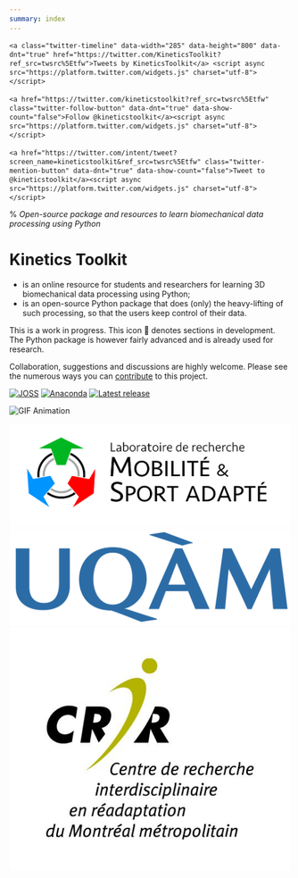 ```yaml
---
summary: index
---
```



```{margin}
<a class="twitter-timeline" data-width="285" data-height="800" data-dnt="true" href="https://twitter.com/KineticsToolkit?ref_src=twsrc%5Etfw">Tweets by KineticsToolkit</a> <script async src="https://platform.twitter.com/widgets.js" charset="utf-8"></script>

<a href="https://twitter.com/kineticstoolkit?ref_src=twsrc%5Etfw" class="twitter-follow-button" data-dnt="true" data-show-count="false">Follow @kineticstoolkit</a><script async src="https://platform.twitter.com/widgets.js" charset="utf-8"></script>

<a href="https://twitter.com/intent/tweet?screen_name=kineticstoolkit&ref_src=twsrc%5Etfw" class="twitter-mention-button" data-dnt="true" data-show-count="false">Tweet to @kineticstoolkit</a><script async src="https://platform.twitter.com/widgets.js" charset="utf-8"></script>

```

% *Open-source package and resources to learn biomechanical data processing using Python*


# Kinetics Toolkit

- is an online resource for students and researchers for learning 3D biomechanical data processing using Python;
- is an open-source Python package that does (only) the heavy-lifting of such processing, so that the users keep control of their data.

This is a work in progress. This icon 🚧 denotes sections in development. The Python package is however fairly advanced and is already used for research.

Collaboration, suggestions and discussions are highly welcome. Please see the numerous ways you can [contribute](dev_contributing.md) to this project.

[![JOSS](https://joss.theoj.org/papers/10.21105/joss.03714/status.svg)](https://doi.org/10.21105/joss.03714)
[![Anaconda](https://anaconda.org/conda-forge/kineticstoolkit/badges/version.svg)](https://anaconda.org/conda-forge/kineticstoolkit)
[![Latest release](https://anaconda.org/conda-forge/kineticstoolkit/badges/latest_release_date.svg)](https://anaconda.org/conda-forge/kineticstoolkit)


![GIF Animation](https://felixchenier.uqam.ca/wp-content/uploads/2020/05/Sample_ktk.Player_Wheelchair.gif)

[![-width:narrow](_static/images/logo_mosa.png)](https://felixchenier.uqam.ca)
[![-width:narrower](_static/images/logo_uqam.png)](https://uqam.ca)
[![-width:narrower](_static/images/logo_crir.jpg)](https://crir.ca)